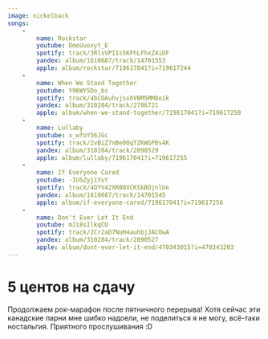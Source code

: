 ```yaml
---
image: nickelback
songs:
    -
        name: Rockstar
        youtube: DmeUuoxyt_E
        spotify: track/3RlsVPIIs5KFhLFhxZ4iDF
        yandex: album/1610687/track/14701553
        apple: album/rockstar/719617041?i=719617244
    -
        name: When We Stand Together
        youtube: Y96WY5Do_bs
        spotify: track/4bCOAuhvjsxbVBM5MM8oik
        yandex: album/310284/track/2786721
        apple: album/when-we-stand-together/719617041?i=719617258
    -
        name: Lullaby
        youtube: x_wfoY56JGc
        spotify: track/2vBiZ7nBe0OqTZKWGP0s4K
        yandex: album/310284/track/2890529
        apple: album/lullaby/719617041?i=719617255
    -
        name: If Everyone Cared
        youtube: -IUSZyjiYuY
        spotify: track/4QYV42XR08VCKSkBOjnlUe
        yandex: album/1610687/track/14701545
        apple: album/if-everyone-cared/719617041?i=719617256
    -
        name: Don't Ever Let It End
        youtube: mJi8sIlkqCU
        spotify: track/2Cr2aD7NuH4auhbjJACOwA
        yandex: album/310284/track/2890527
        apple: album/dont-ever-let-it-end/470343015?i=470343203
---
```

# 5 центов на сдачу

Продолжаем рок-марафон после пятничного перерыва! Хотя сейчас эти канадские парни мне шибко надоели, не поделиться
я не могу, всё-таки ностальгия. Приятного прослушивания :D